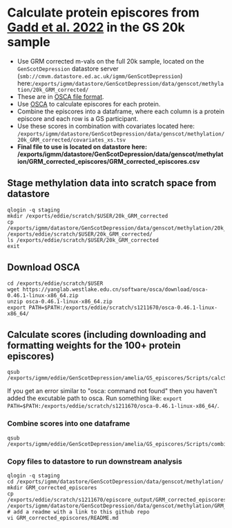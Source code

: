 # Calculate protein episcores from [Gadd et al. 2022](https://elifesciences.org/articles/71802) in the GS 20k sample

- Use GRM corrected m-vals on the full 20k sample, located on the `GenScotDepression` datastore server (`smb://cmvm.datastore.ed.ac.uk/igmm/GenScotDepression`) here:`/exports/igmm/datastore/GenScotDepression/data/genscot/methylation/20k_GRM_corrected/`
- These are in [OSCA file format](https://yanglab.westlake.edu.cn/software/osca/#BODformat).
- Use [OSCA](https://yanglab.westlake.edu.cn/software/osca/#PredictionAnalysis) to calculate episcores for each protein.
- Combine the episcores into a dataframe, where each column is a protein episcore and each row is a GS participant.
- Use these scores in combination with covariates located here: `/exports/igmm/datastore/GenScotDepression/data/genscot/methylation/20k_GRM_corrected/covariates_xs.tsv`
- **Final file to use is located on datastore here: /exports/igmm/datastore/GenScotDepression/data/genscot/methylation/GRM_corrected_episcores/GRM_corrected_episcores.csv**

## Stage methylation data into scratch space from datastore
```
qlogin -q staging
mkdir /exports/eddie/scratch/$USER/20k_GRM_corrected
cp /exports/igmm/datastore/GenScotDepression/data/genscot/methylation/20k_GRM_corrected/GS20K_GRMcorrected* /exports/eddie/scratch/$USER/20k_GRM_corrected/
ls /exports/eddie/scratch/$USER/20k_GRM_corrected
exit
```

## Download OSCA
```
cd /exports/eddie/scratch/$USER
wget https://yanglab.westlake.edu.cn/software/osca/download/osca-0.46.1-linux-x86_64.zip
unzip osca-0.46.1-linux-x86_64.zip
export PATH=$PATH:/exports/eddie/scratch/s1211670/osca-0.46.1-linux-x86_64/
```

## Calculate scores (including downloading and formatting weights for the 100+ protein episcores)
```
qsub /exports/igmm/eddie/GenScotDepression/amelia/GS_episcores/Scripts/calcScores.sh

```

If you get an error similar to "osca: command not found" then you haven't added the excutable path to osca. Run something like: `export PATH=$PATH:/exports/eddie/scratch/s1211670/osca-0.46.1-linux-x86_64/`.

### Combine scores into one dataframe
```
qsub /exports/igmm/eddie/GenScotDepression/amelia/GS_episcores/Scripts/combineScores.sh

```

### Copy files to datastore to run downstream analysis

```
qlogin -q staging
cd /exports/igmm/datastore/GenScotDepression/data/genscot/methylation/
mkdir GRM_corrected_episcores
cp /exports/eddie/scratch/s1211670/episcore_output/GRM_corrected_episcores.csv /exports/igmm/datastore/GenScotDepression/data/genscot/methylation/GRM_corrected_episcores/GRM_corrected_episcores.csv
# add a readme with a link to this github repo
vi GRM_corrected_episcores/README.md
```

